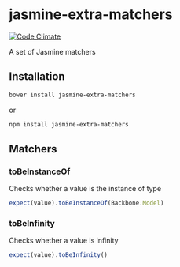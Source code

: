 # jasmine-extra-matchers

[![Code Climate](https://codeclimate.com/github/tomi77/jasmine-extra-matchers/badges/gpa.svg)](https://codeclimate.com/github/tomi77/jasmine-extra-matchers)

A set of Jasmine matchers

## Installation

~~~bash
bower install jasmine-extra-matchers
~~~

or

~~~bash
npm install jasmine-extra-matchers
~~~

## Matchers

### toBeInstanceOf

Checks whether a value is the instance of type

~~~js
expect(value).toBeInstanceOf(Backbone.Model)
~~~

### toBeInfinity

Checks whether a value is infinity

~~~js
expect(value).toBeInfinity()
~~~
